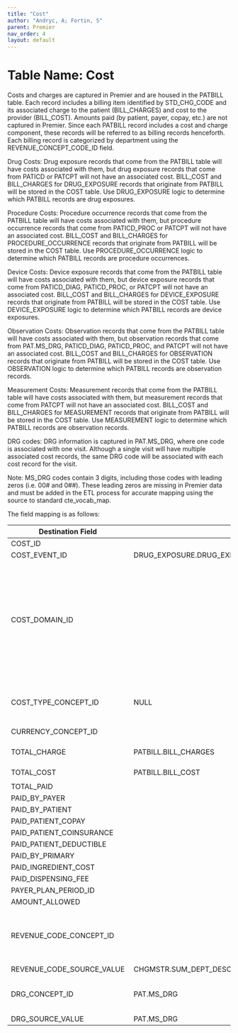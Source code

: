 ```yaml
---
title: "Cost"
author: "Andryc, A; Fortin, S"
parent: Premier
nav_order: 4
layout: default
---
```


# Table Name: Cost

Costs and charges are captured in Premier and are housed in the PATBILL table. Each record includes a billing item identified by STD_CHG_CODE and its associated charge to the patient (BILL_CHARGES) and cost to the provider (BILL_COST). Amounts paid (by patient, payer, copay, etc.) are not captured in Premier. Since each PATBILL record includes a cost and charge component, these records will be referred to as billing records henceforth. Each billing record is categorized by department using the REVENUE_CONCEPT_CODE_ID field. 

Drug Costs: Drug exposure records that come from the PATBILL table will have costs associated with them, but drug exposure records that come from PATICD or PATCPT will not have an associated cost. BILL_COST and BILL_CHARGES for DRUG_EXPOSURE records that originate from PATBILL will be stored in the COST table. Use DRUG_EXPOSURE logic to determine which PATBILL records are drug exposures. 

Procedure Costs: Procedure occurrence records that come from the PATBILL table will have costs associated with them, but procedure occurrence records that come from PATICD_PROC or PATCPT will not have an associated cost. BILL_COST and BILL_CHARGES for PROCEDURE_OCCURRENCE records that originate from PATBILL will be stored in the COST table. Use PROCEDURE_OCCURRENCE logic to determine which PATBILL records are procedure occurrences. 

Device Costs: Device exposure records that come from the PATBILL table will have costs associated with them, but device exposure records that come from PATICD_DIAG,  PATICD_PROC, or PATCPT will not have an associated cost. BILL_COST and BILL_CHARGES for DEVICE_EXPOSURE records that originate from PATBILL will be stored in the COST table. Use DEVICE_EXPOSURE logic to determine which PATBILL records are device exposures. 

Observation Costs: Observation records that come from the PATBILL table will have costs associated with them, but observation records that come from PAT.MS_DRG, PATICD_DIAG, PATICD_PROC, and PATCPT will not have an associated cost. BILL_COST and BILL_CHARGES for OBSERVATION records that originate from PATBILL will be stored in the COST table. Use OBSERVATION logic to determine which PATBILL records are observation records. 

Measurement Costs: Measurement records that come from the PATBILL table will have costs associated with them, but measurement records that come from PATCPT will not have an associated cost. BILL_COST and BILL_CHARGES for MEASUREMENT records that originate from PATBILL will be stored in the COST table. Use MEASUREMENT logic to determine which PATBILL records are observation records. 

DRG codes: DRG information is captured in PAT.MS_DRG, where one code is associated with one visit. Although a single visit will have multiple associated cost records, the same DRG code will be associated with each cost record for the visit.  

Note: MS_DRG codes contain 3 digits, including those codes with leading zeros (i.e. 00# and 0##). These leading zeros are missing in Premier data and must be added in the ETL process for accurate mapping using the source to standard cte_vocab_map.  

The field mapping is as follows: 

| Destination Field  | Source Field  | Applied Rule  | Comment  |
| --- | --- | --- | --- |
| COST_ID  |  | A unique identifier for each COST record  |  |
| COST_EVENT_ID  | DRUG_EXPOSURE.DRUG_EXPOSURE_ID OR PROCEDURE_OCCURRENCE.PROCEDURE_OCCURRENCE_ID OR DEVICE_EXPOSURE.DEVICE_EXPOSURE_ID OR OBSERVATION.OBSERVATION_ID OR MEASUREMENT.MEASUREMENT_ID  |  |  |
| COST_DOMAIN_ID  |  | WHEN cost_event_id = drug_exposure.drug_exposure_id THEN cost_domain_id = ‘Drug’ OR WHEN cost_event_id = procedure_occurrence.procedure_occurrence_id THEN cost_domain_id = ‘Procedure’ OR WHEN cost_event_id = device_exposure.device_exposure_id THEN cost_domain_id = ‘Device’ OR WHEN cost_event_id = observation.observation_id THEN cost_domain_id = ‘Observation’ OR WHEN cost_event_id = measurement.measurement_id THEN cost_domain_id = ‘Measurement’  | WHEN cost_event_id = drug_exposure.drug_exposure_id THEN cost_domain_id = ‘Drug’ OR WHEN cost_event_id = procedure_occurrence.procedure_occurrence_id THEN cost_domain_id = ‘Procedure’ OR WHEN cost_event_id = device_exposure.device_exposure_id THEN cost_domain_id = ‘Device’ OR WHEN cost_event_id = observation.observation_id THEN cost_domain_id = ‘Observation’ OR WHEN cost_event_id = measurement.measurement_id THEN cost_domain_id = ‘Measurement’  |
| COST_TYPE_CONCEPT_ID  | NULL  | Currently NULL but to adhere to standard decided upon here: http://forums.ohdsi.org/t/discrepancy-in-understanding-the-cost-type-concept-id/1805  |  |
| CURRENCY_CONCEPT_ID  |  | 44818668- American dollar  |  |
| TOTAL_CHARGE  | PATBILL.BILL_CHARGES  | SELECT bill_charges  FROM patbill  | Note we are not moving total visit costs or charges from PAT.PAT_COST and PAT.PAT_CHARGES  |
| TOTAL_COST  | PATBILL.BILL_COST  | SELECT bill_cost FROM patbill  |  |
|  |  |  |  |
| TOTAL_PAID  |  | Null  |  |
| PAID_BY_PAYER  |  | Null  |  |
| PAID_BY_PATIENT  |  | Null  |  |
| PAID_PATIENT_COPAY  |  | Null  |  |
| PAID_PATIENT_COINSURANCE  |  | Null  |  |
| PAID_PATIENT_DEDUCTIBLE  |  | Null  |  |
| PAID_BY_PRIMARY  |  | Null  |  |
| PAID_INGREDIENT_COST  |  | Null  |  |
| PAID_DISPENSING_FEE  |  | Null  |  |
| PAYER_PLAN_PERIOD_ID  |  | Null  |  |
| AMOUNT_ALLOWED  |  | Null  |  |
| REVENUE_CODE_CONCEPT_ID  |  | QUERY:SOURCE To STANDARD: SELECT TARGET_CONCEPT_ID FROM CTE_VOCAB_MAP WHERE SOURCE_VOCABULARY_ID IN (JNJ_PMR_COST_CHRG_CD') AND TARGET_DOMAIN_ID IN ('Revenue Code')  |  |
| REVENUE_CODE_SOURCE_VALUE  | CHGMSTR.SUM_DEPT_DESC  | SELECT sum_dept_desc || ' / ' || std_dept_desc AS revenue_code_source_value FROM chgmstr  |  |
| DRG_CONCEPT_ID  | PAT.MS_DRG  | QUERY: SOURCE TO STANDARD SELECT TARGET_CONCEPT_ID FROM CTE_VOCAB_MAP  WHERE SOURCE_VOCABULARY_ID IN ('DRG')  |  |
| DRG_SOURCE_VALUE  | PAT.MS_DRG  |  |  |

